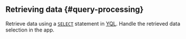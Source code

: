 ## Retrieving data {#query-processing}

Retrieve data using a [`SELECT`](../../../../yql/reference/syntax/select/index.md) statement in [YQL](../../../../yql/reference/index.md). Handle the retrieved data selection in the app.